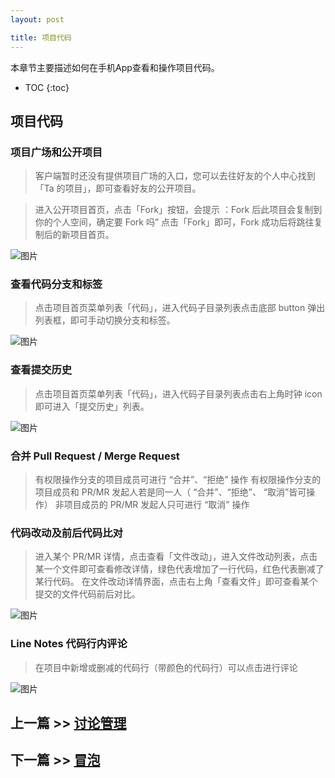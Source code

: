 ```yaml
---
layout: post

title: 项目代码
---
```


本章节主要描述如何在手机App查看和操作项目代码。

* TOC
{:toc}

## 项目代码

### 项目广场和公开项目

>客户端暂时还没有提供项目广场的入口，您可以去往好友的个人中心找到「Ta 的项目」，即可查看好友的公开项目。

>进入公开项目首页，点击「Fork」按钮，会提示 ：Fork 后此项目会复制到你的个人空间，确定要 Fork 吗” 点击「Fork」即可，Fork 成功后将跳往复制后的新项目首页。

 ![图片](https://dn-coding-net-production-pp.qbox.me/c0da44f8-407e-4433-8b29-c64177da6d3a.png) 

### 查看代码分支和标签

>点击项目首页菜单列表「代码」，进入代码子目录列表点击底部 button 弹出列表框，即可手动切换分支和标签。

 ![图片](https://dn-coding-net-production-pp.qbox.me/9a83bdd6-c53d-4e42-800c-0290b7773928.png) 

### 查看提交历史

>点击项目首页菜单列表「代码」，进入代码子目录列表点击右上角时钟 icon 即可进入「提交历史」列表。

 ![图片](https://dn-coding-net-production-pp.qbox.me/71912382-6142-44bc-a07d-bf6faa3aff33.png) 

### 合并 Pull Request / Merge Request 

> 有权限操作分支的项目成员可进行 “合并”、“拒绝” 操作
> 有权限操作分支的项目成员和 PR/MR 发起人若是同一人（ “合并”、“拒绝”、 “取消”皆可操作） 
> 非项目成员的 PR/MR 发起人只可进行 “取消” 操作

### 代码改动及前后代码比对

> 进入某个  PR/MR 详情，点击查看「文件改动」，进入文件改动列表，点击某一个文件即可查看修改详情，绿色代表增加了一行代码，红色代表删减了某行代码。
> 在文件改动详情界面，点击右上角「查看文件」即可查看某个提交的文件代码前后对比。

 ![图片](https://dn-coding-net-production-pp.qbox.me/3a68c32d-cbb2-4f7a-ab0b-ef15317b44b8.png) 

### Line Notes 代码行内评论

> 在项目中新增或删减的代码行（带颜色的代码行）可以点击进行评论

 ![图片](https://dn-coding-net-production-pp.qbox.me/dfa0e4a6-578b-420d-b79b-15f2c235d266.png) 


## 上一篇 >> [讨论管理](/help/doc/mobile/discuss.html)

## 下一篇 >> [冒泡](/help/doc/mobile/bubble.html)